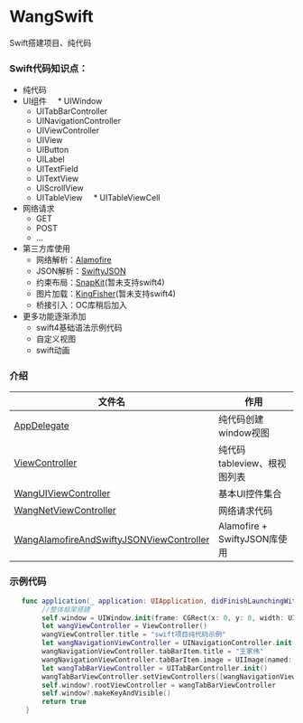 # WangSwift
Swift搭建项目、纯代码

### Swift代码知识点：
* 纯代码
* UI组件
     * UIWindow
     * UITabBarController
     * UINavigationController
     * UIViewController
     * UIView
     * UIButton
     * UILabel
     * UITextField
     * UITextView
     * UIScrollView
     * UITableView
     * UITableViewCell
* 网络请求
    * GET
    * POST
    * ...
* 第三方库使用
    * 网络解析：[Alamofire](https://github.com/Alamofire/Alamofire)
    * JSON解析：[SwiftyJSON](https://github.com/SwiftyJSON/SwiftyJSON)
    * 约束布局：[SnapKit](https://github.com/SnapKit/SnapKit)(暂未支持swift4)
    * 图片加载：[KingFisher](https://github.com/onevcat/Kingfisher)(暂未支持swift4)
    * 桥接引入：OC库稍后加入
* 更多功能逐渐添加
    * swift4基础语法示例代码
    * 自定义视图
    * swift动画

### 介绍
|文件名|作用|
|---|---|
|[AppDelegate](https://github.com/wang542413041/WangSwift/blob/master/WangSwift/Code/AppDelegate.swift)|纯代码创建window视图|
|[ViewController](https://github.com/wang542413041/WangSwift/blob/master/WangSwift/Code/ViewController.swift)|纯代码tableview、根视图列表|
|[WangUIViewController](https://github.com/wang542413041/WangSwift/blob/master/WangSwift/Code/WangUIViewController.swift)|基本UI控件集合|
|[WangNetViewController](https://github.com/wang542413041/WangSwift/blob/master/WangSwift/Code/WangNetViewController.swift)|网络请求代码|
|[WangAlamofireAndSwiftyJSONViewController](https://github.com/wang542413041/WangSwift/blob/master/WangSwift/Code/WangAlamofireAndSwiftyJSONViewController.swift)|Alamofire + SwiftyJSON库使用|

### 示例代码
```Swift
   func application(_ application: UIApplication, didFinishLaunchingWithOptions launchOptions: [UIApplicationLaunchOptionsKey: Any]?) -> Bool {
        //整体框架搭建
        self.window = UIWindow.init(frame: CGRect(x: 0, y: 0, width: UIScreen.main.bounds.size.width, height: UIScreen.main.bounds.size.height))
        let wangViewController = ViewController()
        wangViewController.title = "swift项目纯代码示例"
        let wangNavigationViewController = UINavigationController.init(rootViewController: wangViewController)
        wangNavigationViewController.tabBarItem.title = "王家伟"
        wangNavigationViewController.tabBarItem.image = UIImage(named: "test")
        let wangTabBarViewController = UITabBarController.init()
        wangTabBarViewController.setViewControllers([wangNavigationViewController], animated: true)
        self.window?.rootViewController = wangTabBarViewController
        self.window?.makeKeyAndVisible()
        return true
    }
```
